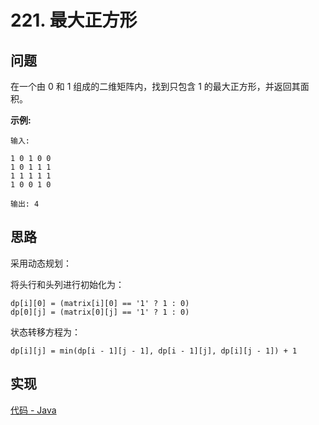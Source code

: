 # 221. 最大正方形

## 问题

在一个由 0 和 1 组成的二维矩阵内，找到只包含 1 的最大正方形，并返回其面积。

**示例:**

```
输入: 

1 0 1 0 0
1 0 1 1 1
1 1 1 1 1
1 0 0 1 0

输出: 4
```

## 思路

采用动态规划：

将头行和头列进行初始化为：

```
dp[i][0] = (matrix[i][0] == '1' ? 1 : 0)
dp[0][j] = (matrix[0][j] == '1' ? 1 : 0)
```

状态转移方程为：

```
dp[i][j] = min(dp[i - 1][j - 1], dp[i - 1][j], dp[i][j - 1]) + 1
```

## 实现

[代码 - Java](Solution.java)